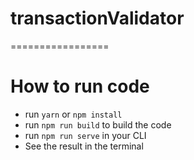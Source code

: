 # transactionValidator
=================

# How to run code

- run `yarn` or `npm install`
- run `npm run build` to build the code
- run `npm run serve` in your CLI
- See the result in the terminal